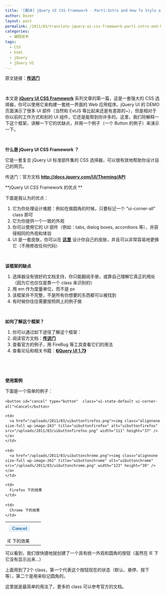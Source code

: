```yaml
---
title: '[翻译] jQuery UI CSS Framework - Part1:Intro and How To Style a Button'
author: Dozer
layout: post
permalink: /2011/03/translate-jquery-ui-css-framework-part1-intro-and-how-to-style-a-button.html
categories:
  - 编程技术
tags:
  - CSS
  - html
  - jQuery
  - jQuery UI
---
```

原文链接：<a href="http://www.fbloggs.com/2010/01/20/the-jquery-ui-css-framework-part-1-intro-and-how-to-style-a-button/" target="_blank"><strong>传送门</strong></a>

&nbsp;

本文是 <a href="http://docs.jquery.com/UI/Theming/API" target="_blank"><strong>jQuery UI CSS Framework</strong></a> 系列文章的第一篇，这是一套强大的 CSS 选择器，你可以使用它来构建一套统一界面的 Web 应用程序。jQuery UI 的 DEMO 页面演示了很多 UI 部件（当然和 ExtJS 等比起来还是有差距的~），但是相对于你以前的工作方式和别的 UI 组件，它还是能帮到你许多的。这里，我们将解释一下这个框架，讲解一下它的优缺点，并用一个例子（一个 Button 的例子）来演示一下。

&nbsp;

**什么是 jQuery UI CSS Framework ？**

它是一套复合 jQuery UI 标准部件集的 CSS 选择器，可以很有效地帮助你设计自己的网页。

传送门：官方文档 <a href="http://docs.jquery.com/UI/Theming/API" target="_blank"><strong>http://docs.jquery.com/UI/Theming/API</strong></a>

<!--more-->

**jQuery UI CSS Framework 的优点 **

下面是我认为的优点：

1.  它为你处理设计难题：例如在做圆角的时候，只要标记一个 ”ui-corner-all” class 即可
2.  它为你提供一个一致的外观
3.  你可以使用它的 UI 部件（例如：tabs, dialog boxes, accordions 等），并获得相同的外观和体验
4.  UI 是一套皮肤，你可以在 <a href="http://jqueryui.com/themeroller/" target="_blank"><strong>这里</strong></a> 设计你自己的皮肤，并且可以非常容易地更换它（不用修改任何代码）

&nbsp;

**该框架的缺点**

1.  选择器没有很好的文档支持，你只能翻阅手册，或靠自己理解它真正的用处（因为它也仅仅是靠一个 class 来识别的）
2.  用 em 作为度量单位，而不是 px
3.  该框架并不完整，不是所有你想要的东西都可以被找到
4.  有时候你往往需要按照网上的例子做

&nbsp;

**如何了解这个框架？**

1.  你可以通过如下途径了解这个框架：
2.  阅读官方文档：**<a href="http://jqueryui.com/docs/Theming/API" target="_blank">传送门</a>**
3.  查看官方的例子，用 FireBug 等工具查看它们的用法
4.  查看论坛和相关书籍：<a href="http://book.douban.com/subject/4136994/" target="_blank"><strong>《jQuery UI 1.7》</strong></a>

&nbsp;

&nbsp;

**使用案例**

下面是一个简单的例子：

`<button id="cancel" type="button"  class="ui-state-default ui-corner-all">Cancel</button>`

<table>
  <tr>
    <td>
      <a href="/uploads/2011/03/uibuttonie.png"><img class="alignnone size-full wp-image-264" title="uibuttonie" alt="uibuttonie" src="/uploads/2011/03/uibuttonie.png" width="102" height="40" /></a>
    </td>

    <td>
      <a href="/uploads/2011/03/uibuttonfirefox.png"><img class="alignnone size-full wp-image-263" title="uibuttonfirefox" alt="uibuttonfirefox" src="/uploads/2011/03/uibuttonfirefox.png" width="111" height="37" /></a>
    </td>

    <td>
      <a href="/uploads/2011/03/uibuttonchrome.png"><img class="alignnone size-full wp-image-262" title="uibuttonchrome" alt="uibuttonchrome" src="/uploads/2011/03/uibuttonchrome.png" width="123" height="39" /></a>
    </td>
  </tr>

  <tr>
    <td>
      IE 下的效果
    </td>

    <td>
      Firefox 下的效果
    </td>

    <td>
      Chrome 下的效果
    </td>
  </tr>
</table>

可以看到，我们很快捷地就创建了一个具有统一外观和圆角的按钮（虽然在 IE 下它没有显示出来…）

上面用到了2个 class，第一个代表这个按钮现在的状态（默认、悬停、按下 等），第二个是用来标记圆角的。

这里就是最简单的用法了，更多的 class 可以参考官方的文档。
